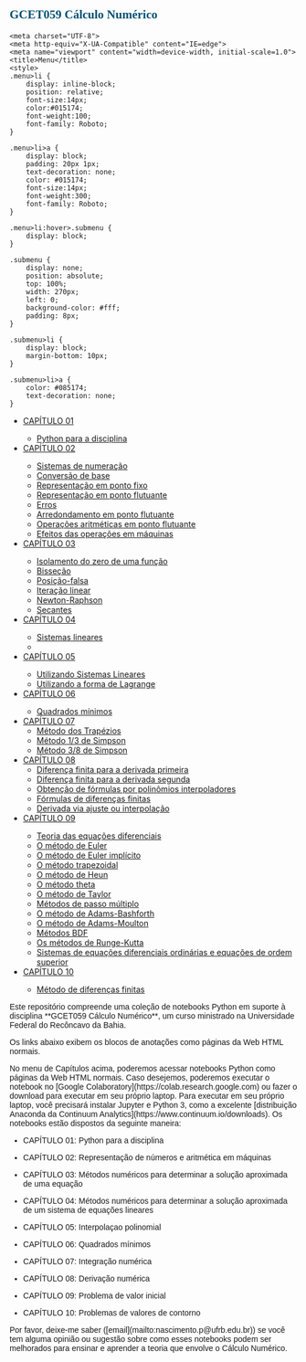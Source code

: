 <link href="https://fonts.googleapis.com/css?family=Audiowide" rel="stylesheet" />
<link href="https://fonts.googleapis.com/css?family=Roboto" rel="stylesheet" />

## <span style="color: #015174; font-family: Audiowide;">GCET059 Cálculo Numérico</span>

<html lang="en">

    <meta charset="UTF-8">
    <meta http-equiv="X-UA-Compatible" content="IE=edge">
    <meta name="viewport" content="width=device-width, initial-scale=1.0">
    <title>Menu</title>
    <style>
    .menu>li {
        display: inline-block;
        position: relative;
        font-size:14px;
        color:#015174;
        font-weight:100;
        font-family: Roboto;
    }

    .menu>li>a {
        display: block;
        padding: 20px 1px;
        text-decoration: none;
        color: #015174;
        font-size:14px;
        font-weight:300;
        font-family: Roboto;
    }

    .menu>li:hover>.submenu {
        display: block;
    }

    .submenu {
        display: none;
        position: absolute;
        top: 100%;
        width: 270px;
        left: 0;
        background-color: #fff;
        padding: 8px;
    }

    .submenu>li {
        display: block;
        margin-bottom: 10px;
    }

    .submenu>li>a {
        color: #085174;
        text-decoration: none;
    }
</style>

<nav>
<ul class="menu">
<li><a href="#">CAPÍTULO 01</a></li>
    <ul class="submenu">
        <li><a href="" target="_blank">Python para a disciplina</a></li>
    </ul>
<li><a href="#">CAPÍTULO 02</a></li>
    <ul class="submenu">
        <li><a href="" target="_blank">Sistemas de numeração</a></li>
        <li><a href="" target="_blank">Conversão de base</a></li>
        <li><a href="" target="_blank">Representação em ponto fixo</a></li>
        <li><a href="" target="_blank">Representação em ponto flutuante</a></li>
        <li><a href="" target="_blank">Erros</a></li>
        <li><a href="" target="_blank">Arredondamento em ponto flutuante</a></li>
        <li><a href="" target="_blank">Operações aritméticas em ponto flutuante</a></li>
        <li><a href="" target="_blank">Efeitos das operações em máquinas</a></li>
    </ul>

<li><a href="#">CAPÍTULO 03</a></li>
    <ul class="submenu">
        <li><a href="" target="_blank">Isolamento do zero de uma função</a></li>
        <li><a href="" target="_blank">Bisseção</a></li>
        <li><a href="" target="_blank">Posição-falsa</a></li>
        <li><a href="" target="_blank">Iteração linear</a></li>
        <li><a href="" target="_blank">Newton-Raphson</a></li>
        <li><a href="" target="_blank">Secantes</a></li>
    </ul>

<li><a href="#">CAPÍTULO 04</a></li>
    <ul class="submenu">
        <li><a href="" target="_blank">Sistemas lineares</a></li>
        <li><a href="" target="_blank"></a></li>
    </ul>

<li><a href="#">CAPÍTULO 05</a></li>
    <ul class="submenu">
        <li><a href="https://profpaulonascimento.github.io/gcet059/html/gcet059_interpolacao_sistemas.html" target="_blank">Utilizando Sistemas Lineares</a></li>
        <li><a href="https://profpaulonascimento.github.io/gcet059/html/gcet059_interpolacao_lagrange.html" target="_blank">Utilizando a forma de Lagrange</a></li>
    </ul>


<li><a href="#">CAPÍTULO 06</a></li>
    <ul class="submenu">
        <li><a href="" target="_blank">Quadrados mínimos</a></li>
    </ul>


<li><a href="#">CAPÍTULO 07</a> <!--Métodos para encontrar aproximações da integral de uma função real definida em um intervalo</a>-->
    <ul class="submenu">
        <li><a href="https://profpaulonascimento.github.io/gcet059/html/gcet059_integracao_trapezios.html" target="_blank">Método dos Trapézios</a></li>
        <li><a href="https://profpaulonascimento.github.io/gcet059/html/gcet059_integracao_13simpson.html" target="_blank">Método 1/3 de Simpson</a></li>
        <li><a href="https://profpaulonascimento.github.io/gcet059/html/gcet059_integracao_38simpson.html" target="_blank">Método 3/8 de Simpson</a></li>    
    </ul>
</li>

<li><a href="#">CAPÍTULO 08</a>
    <ul class="submenu">
        <li><a href="" target="_blank">Diferença finita para a derivada primeira</a></li>
        <li><a href="" target="_blank">Diferença finita para a derivada segunda</a></li>
        <li><a href="" target="_blank">Obtenção de fórmulas por polinômios interpoladores</a></li>
        <li><a href="" target="_blank">Fórmulas de diferenças finitas</a></li>
        <li><a href="" target="_blank">Derivada via ajuste ou interpolação</a></li>
    </ul>
</li>


<li><a href="#">CAPÍTULO 09</a></li>
    <ul class="submenu">
        <li><a href="" target="_blank">Teoria das equações diferenciais</a></li>
        <li><a href="" target="_blank">O método de Euler</a></li>
        <li><a href="" target="_blank">O método de Euler implícito</a></li>
        <li><a href="" target="_blank">O método trapezoidal</a></li>
        <li><a href="" target="_blank">O método de Heun</a></li>
        <li><a href="" target="_blank">O método theta</a></li>
        <li><a href="" target="_blank">O método de Taylor</a></li>
        <li><a href="" target="_blank">Métodos de passo múltiplo</a></li>
        <li><a href="" target="_blank">O método de Adams-Bashforth</a></li>
        <li><a href="" target="_blank">O método de Adams-Moulton</a></li>
        <li><a href="" target="_blank">Métodos BDF</a></li>
        <li><a href="" target="_blank">Os métodos de Runge-Kutta</a></li>
        <li><a href="" target="_blank">Sistemas de equações diferenciais ordinárias e equações de ordem superior</a></li>
    </ul>

 <li><a href="#">CAPÍTULO 10</a></li>
    <ul class="submenu">
        <li><a href="" target="_blank">Método de diferenças finitas</a></li>
    </ul>
</ul>
</nav>

</html>


<div style="font-family: Helvetica; font-size:14px;">
<p>Este repositório compreende uma coleção de notebooks Python em suporte à disciplina **GCET059 Cálculo Numérico**, um curso ministrado na Universidade Federal do Recôncavo da Bahia. <!-- Observe que há um site complementar [**CBE 32338 Process Control Laboratory**](https://jckantor.github.io/CBE32338/) com notebooks adicionais demonstrando a implementação prática desses conceitos usando o Temperature Control Laboratory.-->
</p>
<p>Os links abaixo exibem os blocos de anotações como páginas da Web HTML normais. 
</p>

<p>No menu de Capítulos acima, poderemos acessar notebooks Python como páginas da Web HTML normais. Caso desejemos, poderemos executar o notebook no [Google Colaboratory](https://colab.research.google.com) ou fazer o download para executar em seu próprio laptop. Para executar em seu próprio laptop, você precisará instalar Jupyter e Python 3, como a excelente [distribuição Anaconda da Continuum Analytics](https://www.continuum.io/downloads). Os notebooks estão dispostos da seguinte maneira:
</p>

* CAPÍTULO 01: Python para a disciplina

* CAPÍTULO 02: Representação de números e aritmética em máquinas

* CAPÍTULO 03: Métodos numéricos para determinar a solução aproximada de uma equação

* CAPÍTULO 04: Métodos numéricos para determinar a solução aproximada de um sistema de equações lineares

* CAPÍTULO 05: Interpolaçao polinomial

* CAPÍTULO 06: Quadrados mínimos

* CAPÍTULO 07: Integração numérica

* CAPÍTULO 08: Derivação numérica

* CAPÍTULO 09: Problema de valor inicial

* CAPÍTULO 10: Problemas de valores de contorno



<p>Por favor, deixe-me saber ([email](mailto:nascimento.p@ufrb.edu.br)) se você tem alguma opinião ou sugestão sobre como esses notebooks podem ser melhorados para ensinar e aprender a teoria que envolve o Cálculo Numérico.
</p>
</div>


